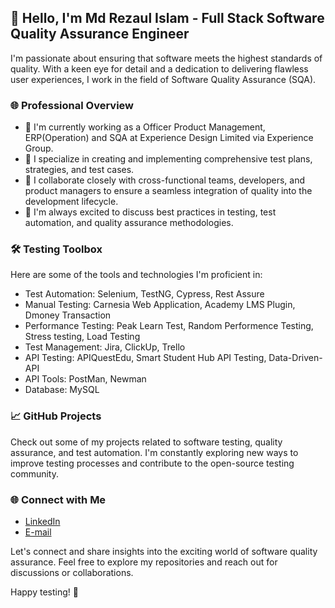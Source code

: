 ## 👋 Hello, I'm Md Rezaul Islam - Full Stack Software Quality Assurance Engineer

I'm passionate about ensuring that software meets the highest standards of quality. With a keen eye for detail and a dedication to delivering flawless user experiences, I work in the field of Software Quality Assurance (SQA).

### 🌐 Professional Overview

- 🔭 I'm currently working as a Officer Product Management, ERP(Operation) and SQA at Experience Design Limited via Experience Group.
- 🌱 I specialize in creating and implementing comprehensive test plans, strategies, and test cases.
- 👯 I collaborate closely with cross-functional teams, developers, and product managers to ensure a seamless integration of quality into the development lifecycle.
- 💬 I'm always excited to discuss best practices in testing, test automation, and quality assurance methodologies.

### 🛠️ Testing Toolbox

Here are some of the tools and technologies I'm proficient in:

- Test Automation: Selenium, TestNG, Cypress, Rest Assure
- Manual Testing: Carnesia Web Application, Academy LMS Plugin, Dmoney Transaction
- Performance Testing: Peak Learn Test, Random Performence Testing, Stress testing, Load Testing
- Test Management: Jira, ClickUp, Trello
- API Testing: APIQuestEdu, Smart Student Hub API Testing, Data-Driven-API
- API Tools: PostMan, Newman
- Database: MySQL
  

### 📈 GitHub Projects

Check out some of my projects related to software testing, quality assurance, and test automation. I'm constantly exploring new ways to improve testing processes and contribute to the open-source testing community.

### 🌐 Connect with Me

- [LinkedIn](https://www.linkedin.com/in/md-rezaul-islam-robin/)
- [E-mail](rezaul.islam.0080@gmail.com)

Let's connect and share insights into the exciting world of software quality assurance. Feel free to explore my repositories and reach out for discussions or collaborations.

Happy testing! 🚀


<!---
rezaul525/rezaul525 is a ✨ special ✨ repository because its `README.md` (this file) appears on your GitHub profile.
You can click the Preview link to take a look at your changes.
--->
